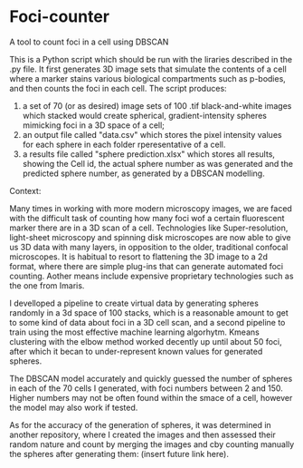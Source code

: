# Foci-counter
A tool to count foci in a cell using DBSCAN

This is a Python script which should be run with the liraries described in the .py file. It first generates 3D image sets that simulate the contents of a cell where a marker stains various biological compartments such as p-bodies, and then counts the foci in each cell. The script produces:
1.  a set of 70 (or as desired) image sets of 100 .tif black-and-white images which stacked would create spherical, gradient-intensity spheres mimicking foci in a 3D space of a cell;
2.  an output file called "data.csv" which stores the pixel intensity values for each sphere in each folder rperesentative of a cell.
3.  a results file called "sphere prediction.xlsx" which stores all results, showing the Cell id, the actual sphere number as was generated and the predicted sphere number, as generated by a DBSCAN modelling.


Context:

Many times in working with more modern microscopy images, we are faced with the difficult task of counting how many foci wof a certain fluorescent marker there are in a 3D scan of a cell. Technologies like Super-resolution, light-sheet microscopy and spinning disk microscopes are now able to give us 3D data with many layers, in opposition to the older, traditional confocal microscopes. It is habitual to resort to flattening the 3D image to a 2d format, where there are simple plug-ins that can generate automated foci counting. Aother means include expensive proprietary technologies such as the one from Imaris.

I develloped a pipeline to create virtual data by generating spheres randomly in a 3d space of 100 stacks, which is a reasonable amount to get to some kind of data about foci in a 3D cell scan, and a second pipeline to train using the most effective machine learning algorhytm. Kmeans clustering with the elbow method worked decently up until about 50 foci, after which it becan to under-represent known values for generated spheres.

The DBSCAN model accurately and quickly guessed the number of spheres in each of the 70 cells I generated, with foci numbers between 2 and 150. Higher numbers may not be often found within the smace of a cell, however the model may also work if tested.

As for the accuracy of the generation of spheres, it was determined in another repository, where I created the images and then assessed their random nature and count by merging the images and cby counting manually the spheres after generating them:
(insert future link here).
